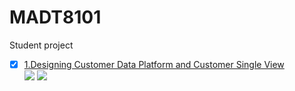 # MADT8101
Student project
- [x] [1.Designing Customer Data Platform and Customer Single View](https://github.com/aummzz/MADT8101/tree/main/1.%20Designing%20Customer%20Data%20Platform%20and%20Customer%20Single%20View)  
[![](https://img.shields.io/badge/-Concept-blue)](#) [![](https://img.shields.io/badge/-Presentation-blue)](#)
